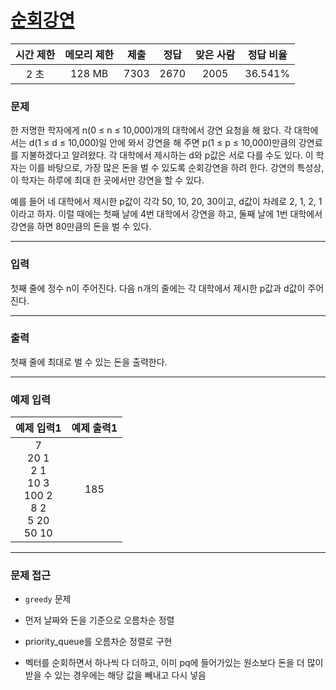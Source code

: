 # [순회강연](https://www.acmicpc.net/problem/2109)

<div align = center>

| 시간 제한 | 메모리 제한 | 제출  | 정답  | 맞은 사람 | 정답 비율 |
| :-------: | :---------: | :---: | :---: | :-------: | :-------: |
|   2 초    |   128 MB    | 7303  | 2670  |   2005    |  36.541%  |

</div>

### 문제

한 저명한 학자에게 n(0 ≤ n ≤ 10,000)개의 대학에서 강연 요청을 해 왔다. 각 대학에서는 d(1 ≤ d ≤ 10,000)일 안에 와서 강연을 해 주면 p(1 ≤ p ≤ 10,000)만큼의 강연료를 지불하겠다고 알려왔다. 각 대학에서 제시하는 d와 p값은 서로 다를 수도 있다. 이 학자는 이를 바탕으로, 가장 많은 돈을 벌 수 있도록 순회강연을 하려 한다. 강연의 특성상, 이 학자는 하루에 최대 한 곳에서만 강연을 할 수 있다.

예를 들어 네 대학에서 제시한 p값이 각각 50, 10, 20, 30이고, d값이 차례로 2, 1, 2, 1 이라고 하자. 이럴 때에는 첫째 날에 4번 대학에서 강연을 하고, 둘째 날에 1번 대학에서 강연을 하면 80만큼의 돈을 벌 수 있다.

---

### 입력

첫째 줄에 정수 n이 주어진다. 다음 n개의 줄에는 각 대학에서 제시한 p값과 d값이 주어진다.

---

### 출력

첫째 줄에 최대로 벌 수 있는 돈을 출력한다.

---

### 예제 입력

|                            예제 입력1                            | 예제 출력1 |
| :--------------------------------------------------------------: | :--------: |
| 7<br/>20 1<br/>2 1<br/>10 3<br/>100 2<br/>8 2<br/>5 20<br/>50 10 |    185     |

---

### 문제 접근

  - `greedy` 문제

  - 먼저 날짜와 돈을 기준으로 오름차순 정렬

  - priority_queue를 오름차순 정렬로 구현

  - 벡터를 순회하면서 하나씩 다 더하고, 이미 pq에 들어가있는 원소보다 돈을 더 많이 받을 수 있는 경우에는 해당 값을 빼내고 다시 넣음